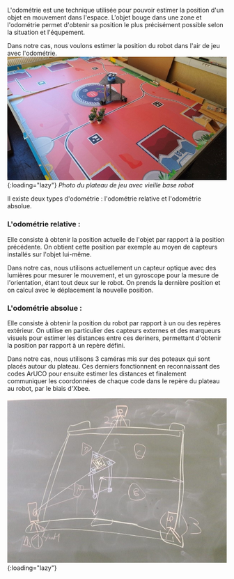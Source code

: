 [order]:       # (1)
[title]:       # (Présentation Odométrie)
[description]: # (Documentation sur l'odométrie)

L'odométrie est une technique utilisée pour pouvoir estimer la position d'un objet en mouvement dans l'espace.
L'objet bouge dans une zone et l'odométrie permet d'obtenir sa position le plus précisément possible selon la situation et l'équpement.
  
Dans notre cas, nous voulons estimer la position du robot dans l'air de jeu avec l'odométrie.
![Robot sur le plateau de jeu](/static/images/aruco/robotplateau.webp){:loading="lazy"}
*Photo du plateau de jeu avec vieille base robot*
  
Il existe deux types d'odométrie : l'odométrie relative et l'odométrie absolue.
  
  
### L'odométrie relative :
Elle consiste à obtenir la position actuelle de l'objet par rapport à la position précédente.
On obtient cette position par exemple au moyen de capteurs installés sur l'objet lui-même.
  
Dans notre cas, nous utilisons actuellement un capteur optique avec des lumières pour mesurer le mouvement, et un gyroscope pour la mesure de l'orientation, étant tout deux sur le robot.
On prends la dernière position et on calcul avec le déplacement la nouvelle position.
  
  
### L'odométrie absolue :
Elle consiste à obtenir la position du robot par rapport à un ou des repères extérieur.
On utilise en particulier des capteurs externes et des marqueurs visuels pour estimer les distances entre ces deriners, permettant d'obtenir la position par rapport à un repère défini.

Dans notre cas, nous utilisons 3 caméras mis sur des poteaux qui sont placés autour du plateau. Ces derniers fonctionnent en reconnaissant des codes ArUCO pour ensuite estimer les distances et finalement communiquer les coordonnées de chaque code dans le repère du plateau au robot, par le biais d'Xbee.
  
![Schéma localisation robot par caméras](/static/images/aruco/odometrieabsoluecam.webp){:loading="lazy"}
  